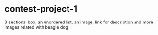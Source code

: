 # contest-project-1
3 sectional box, an unordered list, an image, link for description and more images related with beagle dog
